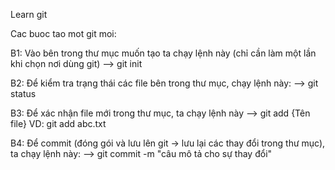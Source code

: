 Learn git 

Cac buoc tao mot git moi:

B1: Vào bên trong thư mục muốn tạo ta chạy lệnh này (chỉ cần làm một lần khi chọn nơi dùng git)
--> git init

B2: Để kiểm tra trạng thái các file bên trong thư mục, chạy lệnh này:
--> git status

B3: Để xác nhận file mới trong thư mục, ta chạy lệnh này
--> git add {Tên file}
VD: git add abc.txt

B4: Để commit (đóng gói và lưu lên git -> lưu lại các thay đổi trong thư mục), ta chạy lệnh này:
--> git commit -m "câu mô tả cho sự thay đổi"